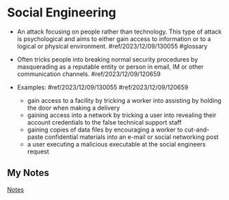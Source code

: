 # Social Engineering
- An attack focusing on people rather than technology. This type of attack is psychological and aims to either gain access to information or to a logical or physical environment. #ref/2023/12/09/130055 #glossary 

- Often tricks people into breaking normal security procedures by masquerading as a reputable entity or person in email, IM or other communication channels. #ref/2023/12/09/120659
- Examples: #ref/2023/12/09/130055 #ref/2023/12/09/120659
	- gain access to a facility by tricking a worker into assisting by holding the door when making a delivery
	- gaining access into a network by tricking a user into revealing their account credentials to the false technical support staff
	- gaining copies of data files by encouraging a worker to cut-and-paste confidential materials into an e-mail or social networking post
	- a user executing a malicious executable at the social engineers request
## My Notes
[Notes](mynotes/social-engineering-notes.md)
